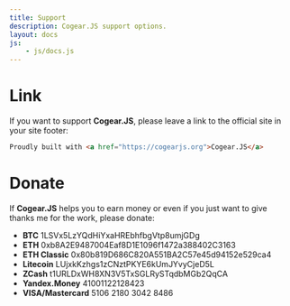 ```yaml
---
title: Support
description: Cogear.JS support options.
layout: docs
js:
	- js/docs.js
---
```

# Link
If you want to support **Cogear.JS**, please leave a link to the official site in your site footer:
```html
Proudly built with <a href="https://cogearjs.org">Cogear.JS</a>
```
# Donate

If **Cogear.JS** helps you to earn money or even if you just want to give thanks me for the work, please donate:
* **BTC** 1LSVx5LzYQdHiYxaHREbhfbgVtp8umjGDg
* **ETH** 0xb8A2E9487004Eaf8D1E1096f1472a388402C3163
* **ETH Classic** 0x80b819D686C820A551BA2C57e45d94152e529ca4
* **Litecoin** LUjxkKzhgs1zCNztPKYE6kUmJYvyCjeD5L
* **ZCash** t1URLDxWH8XN3V5TxSGLRySTqdbMGb2QqCA
* **Yandex.Money** 41001122128423
* **VISA/Mastercard** 5106 2180 3042 8486
